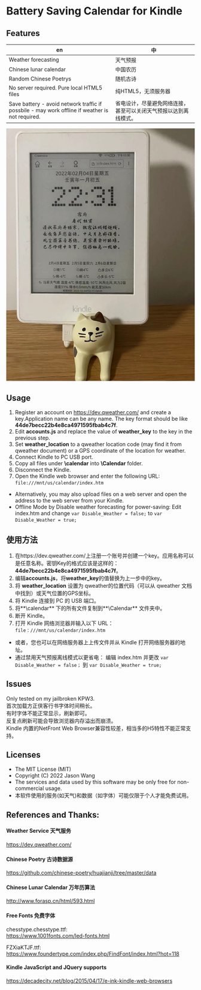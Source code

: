 
# Battery Saving Calendar for Kindle

## Features
| en| 中 |
|--- |---|
| Weather forecasting | 天气预报 |
| Chinese lunar calendar | 中国农历 |
| Random Chinese Poetrys | 随机古诗 |
| No server required. Pure local HTML5 files | 纯HTML5，无须服务器 |
| Save battery - avoid network traffic if possbile - may work offline if weather is not required. | 省电设计，尽量避免网络连接，甚至可以关闭天气预报以达到离线模式。|

![screenshot](screenshot.jpg)

## Usage
1. Register an account on https://dev.qweather.com/ and create a key.Application name can be any name. The key format should be like 	
**44de7becc22b4e8ca4971595fbab4c7f**.
1. Edit **accounts.js** and replace the value of **weather_key** to the key in the previous step.
1. Set **weather_location** to a qweather location code (may find it from qweather document) or a GPS coordinate of the location for weather.
1. Connect Kindle to PC USB port.
1. Copy all files under **\calendar** into **\Calendar** folder.
1. Disconnect the Kindle.
1. Open the Kindle web browser and enter the following URL:  
``
file:///mnt/us/calendar/index.htm
``

* Alternatively, you may also upload files on a web server and open the address to the web server from your Kindle.
* Offline Mode by Disable weather forecasting for power-saving:
Edit index.htm and change
``
var Disable_Weather = false;
``
to
``
var Disable_Weather = true;
``
## 使用方法
1. 在https://dev.qweather.com/上注册一个账号并创建一个key。应用名称可以是任意名称。密钥Key的格式应该是这样的：
**44de7becc22b4e8ca4971595fbab4c7f**。
1. 编辑**accounts.js**，将**weather_key**的值替换为上一步中的key。
1. 将 **weather_location** 设置为 qweather的位置代码（可以从 qweather 文档中找到）或天气位置的GPS坐标。
1. 将 Kindle 连接到 PC 的 USB 端口。
1. 将**\calendar** 下的所有文件复制到**\Calendar** 文件夹中。
1. 断开 Kindle。
1. 打开 Kindle 网络浏览器并输入以下 URL：
``
file：///mnt/us/calendar/index.htm
``

* 或者，您也可以在网络服务器上上传文件并从 Kindle 打开网络服务器的地址。
* 通过禁用天气预报离线模式以更省电：
编辑 index.htm 并更改
``
var Disable_Weather = false；
``
到
``
var Disable_Weather = true;
``

## Issues
Only tested on my jailbroken KPW3.  
首次加载方正侠客行书字体时间稍长。  
有时字体不能正常显示，刷新即可。  
反复点刷新可能会导致浏览器内存溢出而崩溃。  
Kindle 内置的NetFront Web Browser兼容性较差，相当多的H5特性不能正常支持。

## Licenses
* The MIT License (MIT)
* Copyright (C) 2022 Jason Wang
* The services and data used by this software may be only free for non-commercial usage.
* 本软件使用的服务(如天气)和数据（如字体）可能仅限于个人才能免费试用。


## References and Thanks:
#### Weather Service 天气服务
https://dev.qweather.com/

#### Chinese Poetry 古诗数据源
https://github.com/chinese-poetry/huajianji/tree/master/data

#### Chinese Lunar Calendar 万年历算法
http://www.forasp.cn/html/593.html

#### Free Fonts 免费字体
chesstype.chesstype.ttf:  
https://www.1001fonts.com/led-fonts.html

FZXiaKTJF.ttf:
https://www.foundertype.com/index.php/FindFont/index.html?hot=118


#### Kindle JavaScript and JQuery supports
https://decadecity.net/blog/2015/04/17/e-ink-kindle-web-browsers
